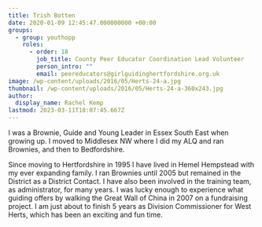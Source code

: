```yaml
---
title: Trish Botten
date: 2020-01-09 12:45:47.000000000 +00:00
groups:
  - group: youthopp
    roles:
      - order: 18
        job_title: County Peer Educator Coordination Lead Volunteer
        person_intro: ""
        email: peereducators@girlguidinghertfordshire.org.uk
image: /wp-content/uploads/2016/05/Herts-24-a.jpg
thumbnail: /wp-content/uploads/2016/05/Herts-24-a-360x243.jpg
author:
  display_name: Rachel Kemp
lastmod: 2023-03-11T18:07:45.667Z
---
```

I was a Brownie, Guide and Young Leader in Essex South East when growing up. I moved to Middlesex NW where I did my ALQ and ran Brownies, and then to Bedfordshire.

Since moving to Hertfordshire in 1995 I have lived in Hemel Hempstead with my ever expanding family. I ran Brownies until 2005 but remained in the District as a District Contact. I have also been involved in the training team, as administrator, for many years. I was lucky enough to experience what guiding offers by walking the Great Wall of China in 2007 on a fundraising project. I am just about to finish 5 years as Division Commissioner for West Herts, which has been an exciting and fun time.
